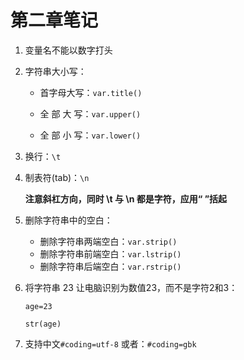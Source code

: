 # 第二章笔记

1. 变量名不能以数字打头

2. 字符串大小写：

   - 首字母大写：`var.title()`

   - 全 部 大 写：`var.upper()`

   - 全 部 小 写：`var.lower()`

3. 换行：`\t`

4. 制表符(tab)：`\n`

   **注意斜杠方向，同时 \t 与  \n 都是字符，应用“ ”括起**

5. 删除字符串中的空白：

   - 删除字符串两端空白：`var.strip()`
   - 删除字符串前端空白：`var.lstrip()`
   - 删除字符串后端空白：`var.rstrip()`

6. 将字符串 23 让电脑识别为数值23，而不是字符2和3：

   ```
   age=23

   str(age)
   ```

7. 支持中文`#coding=utf-8`   或者：`#coding=gbk`

